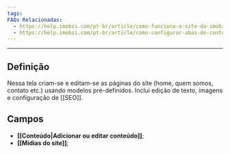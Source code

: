 ```yaml
---
tags:
FAQs Relacionadas:
  - https://help.imobzi.com/pt-br/article/como-funciona-o-site-da-imobzi-j55id3/#1-conteudos
  - https://help.imobzi.com/pt-br/article/como-configurar-abas-de-conteudo-no-meu-site-1skfca2/
---
```

---
## Definição

Nessa tela criam-se e editam-se as páginas do site (home, quem somos, contato etc.) usando modelos pré-definidos. Inclui edição de texto, imagens e configuração de [[SEO]].

## Campos

- **[[Conteúdo|Adicionar ou editar conteúdo]]**;
- **[[Mídias do site]]**;